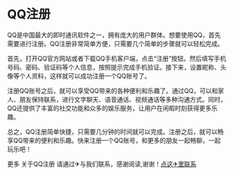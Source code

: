 # QQ注册

QQ是中国最大的即时通讯软件之一，拥有庞大的用户群体。想要使用QQ，首先需要进行注册。QQ注册非常简单方便，只需要几个简单的步骤就可以轻松完成。

首先，打开QQ官方网站或者下载QQ手机客户端，点击“注册”按钮。然后填写手机号码、密码、验证码等个人信息，按照提示完成手机验证。接下来，设置昵称、头像等个人资料，这样就可以成功注册一个QQ账号了。

注册QQ账号之后，就可以享受QQ带来的各种便利和乐趣了。通过QQ，可以和家人、朋友保持联系，进行文字聊天、语音通话、视频通话等多种沟通方式。同时，QQ还提供了丰富的社交功能和众多的娱乐服务，让用户在闲暇时刻获得更多乐趣。

总之，QQ注册简单快捷，只需要几分钟的时间就可以完成。注册之后，就可以畅享QQ带来的便利和乐趣。快来注册一个QQ账号，和更多的朋友一起畅聊，一起玩乐吧！

更多 关于QQ注册 请通过✈与我们联系，感谢阅读,谢谢！[点这✈里联系](https://acc.k02.cc)